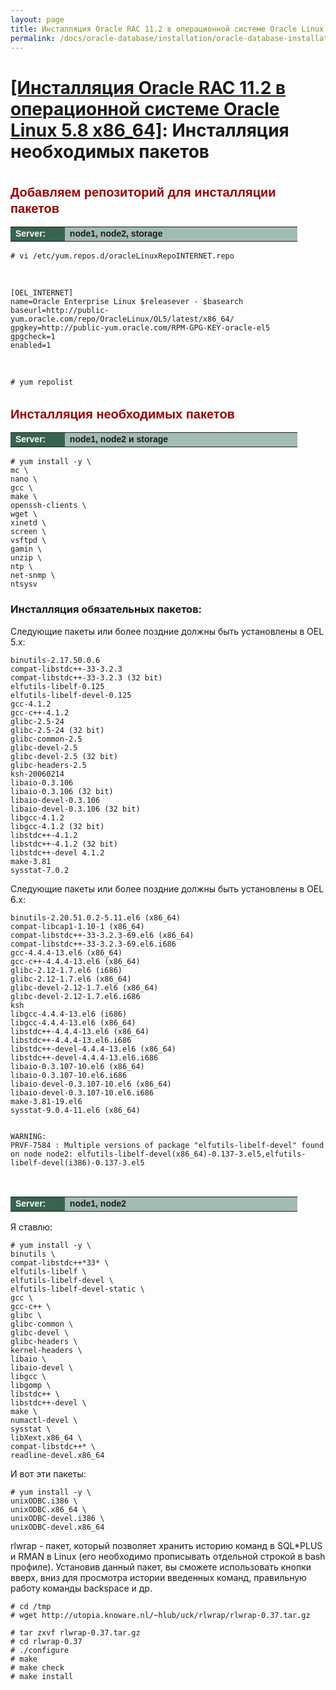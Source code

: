 ```yaml
---
layout: page
title: Инсталляция Oracle RAC 11.2 в операционной системе Oracle Linux 5.8 x86_64
permalink: /docs/oracle-database/installation/oracle-database-installation/distributed/rac/linux/5.8/oracle/11.2/install-mandatory-packages/
---
```


# <a href="/docs/oracle-database/installation/oracle-database-installation/distributed/rac/linux/5.8/oracle/11.2/">[Инсталляция Oracle RAC 11.2 в операционной системе Oracle Linux 5.8 x86_64]</a>: Инсталляция необходимых пакетов


<br/>


<span style="font-size: 20px; text-align: left; line-height: 130%; font-family: Arial,Helvetica,sans-serif; color: rgb(153, 0, 0);">
<strong>Добавляем репозиторий для инсталляции пакетов</strong></span>

<table cellpadding="4" cellspacing="2" align="center" border="0" width="100%">
<tr>
<td style="color: rgb(255, 255, 255);" bgcolor="#386351" width="14%"><span style="font-family: Arial,Helvetica,sans-serif; font-size: 14px;"><strong>Server:</strong></span></td>
<td height="20" bgcolor="#a2bcb1" width="60%"><span style="font-family: Arial,Helvetica,sans-serif; font-size: 14px;"><strong>node1, node2, storage</strong></span></td>
</tr>

</table>


	# vi /etc/yum.repos.d/oracleLinuxRepoINTERNET.repo

<br/>

	[OEL_INTERNET]
	name=Oracle Enterprise Linux $releasever - $basearch
	baseurl=http://public-yum.oracle.com/repo/OracleLinux/OL5/latest/x86_64/
	gpgkey=http://public-yum.oracle.com/RPM-GPG-KEY-oracle-el5
	gpgcheck=1
	enabled=1


<br/>

	# yum repolist


<br/>

<span style="font-size: 20px; text-align: left; line-height: 130%; font-family: Arial,Helvetica,sans-serif; color: rgb(153, 0, 0);">
<strong>Инсталляция необходимых пакетов</strong></span>


<table cellpadding="4" cellspacing="2" align="center" border="0" width="100%">


<tr>
<td style="color: rgb(255, 255, 255);" bgcolor="#386351" width="14%"><span style="font-family: Arial,Helvetica,sans-serif; font-size: 14px;"><strong>Server:</strong></span></td>
<td height="20" bgcolor="#a2bcb1" width="60%"><span style="font-family: Arial,Helvetica,sans-serif; font-size: 14px;"><strong>node1, node2 и storage</strong></span></td>
</tr>

</table>


	# yum install -y \
	mc \
	nano \
	gcc \
	make \
	openssh-clients \
	wget \
	xinetd \
	screen \
	vsftpd \
	gamin \
	unzip \
	ntp \
	net-snmp \
	ntsysv


### Инсталляция обязательных пакетов:


Следующие пакеты или более поздние должны быть установлены в OEL 5.x:

	binutils-2.17.50.0.6
	compat-libstdc++-33-3.2.3
	compat-libstdc++-33-3.2.3 (32 bit)
	elfutils-libelf-0.125
	elfutils-libelf-devel-0.125
	gcc-4.1.2
	gcc-c++-4.1.2
	glibc-2.5-24
	glibc-2.5-24 (32 bit)
	glibc-common-2.5
	glibc-devel-2.5
	glibc-devel-2.5 (32 bit)
	glibc-headers-2.5
	ksh-20060214
	libaio-0.3.106
	libaio-0.3.106 (32 bit)
	libaio-devel-0.3.106
	libaio-devel-0.3.106 (32 bit)
	libgcc-4.1.2
	libgcc-4.1.2 (32 bit)
	libstdc++-4.1.2
	libstdc++-4.1.2 (32 bit)
	libstdc++-devel 4.1.2
	make-3.81
	sysstat-7.0.2


Следующие пакеты или более поздние должны быть установлены в OEL 6.x:

	binutils-2.20.51.0.2-5.11.el6 (x86_64)
	compat-libcap1-1.10-1 (x86_64)
	compat-libstdc++-33-3.2.3-69.el6 (x86_64)
	compat-libstdc++-33-3.2.3-69.el6.i686
	gcc-4.4.4-13.el6 (x86_64)
	gcc-c++-4.4.4-13.el6 (x86_64)
	glibc-2.12-1.7.el6 (i686)
	glibc-2.12-1.7.el6 (x86_64)
	glibc-devel-2.12-1.7.el6 (x86_64)
	glibc-devel-2.12-1.7.el6.i686
	ksh
	libgcc-4.4.4-13.el6 (i686)
	libgcc-4.4.4-13.el6 (x86_64)
	libstdc++-4.4.4-13.el6 (x86_64)
	libstdc++-4.4.4-13.el6.i686
	libstdc++-devel-4.4.4-13.el6 (x86_64)
	libstdc++-devel-4.4.4-13.el6.i686
	libaio-0.3.107-10.el6 (x86_64)
	libaio-0.3.107-10.el6.i686
	libaio-devel-0.3.107-10.el6 (x86_64)
	libaio-devel-0.3.107-10.el6.i686
	make-3.81-19.el6
	sysstat-9.0.4-11.el6 (x86_64)


	WARNING:
	PRVF-7584 : Multiple versions of package "elfutils-libelf-devel" found on node node2: elfutils-libelf-devel(x86_64)-0.137-3.el5,elfutils-libelf-devel(i386)-0.137-3.el5


<br/>

<table cellpadding="4" cellspacing="2" align="center" border="0" width="100%">

<tr>
<td style="color: rgb(255, 255, 255);" bgcolor="#386351" width="14%"><span style="font-family: Arial,Helvetica,sans-serif; font-size: 14px;"><strong>Server:</strong></span></td>
<td height="20" bgcolor="#a2bcb1" width="60%"><span style="font-family: Arial,Helvetica,sans-serif; font-size: 14px;"><strong>node1, node2</strong></span></td>
</tr>

</table>

Я ставлю:

	# yum install -y \
	binutils \
	compat-libstdc++*33* \
	elfutils-libelf \
	elfutils-libelf-devel \
	elfutils-libelf-devel-static \
	gcc \
	gcc-c++ \
	glibc \
	glibc-common \
	glibc-devel \
	glibc-headers \
	kernel-headers \
	libaio \
	libaio-devel \
	libgcc \
	libgomp \
	libstdc++ \
	libstdc++-devel \
	make \
	numactl-devel \
	sysstat \
	libXext.x86_64 \
	compat-libstdc++* \
	readline-devel.x86_64




И вот эти пакеты:

	# yum install -y \
	unixODBC.i386 \
	unixODBC.x86_64 \
	unixODBC-devel.i386 \
	unixODBC-devel.x86_64



rlwrap - пакет, который позволяет хранить историю команд в SQL*PLUS и RMAN в Linux (его необходимо прописывать отдельной строкой в bash профиле). Установив данный пакет, вы сможете использовать кнопки вверх, вниз для просмотра истории введенных команд, правильную работу команды backspace и др.

	# cd /tmp
	# wget http://utopia.knoware.nl/~hlub/uck/rlwrap/rlwrap-0.37.tar.gz

	# tar zxvf rlwrap-0.37.tar.gz
	# cd rlwrap-0.37
	# ./configure
	# make
	# make check
	# make install
